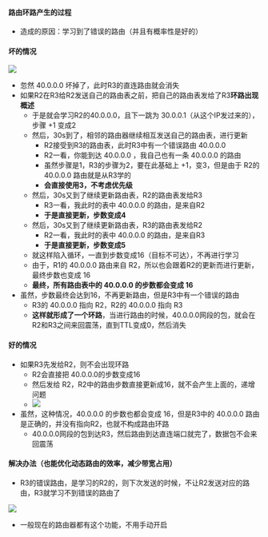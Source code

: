 #### 路由环路产生的过程
- 造成的原因：学习到了错误的路由（并且有概率性是好的）

#### 坏的情况
<img src='https://lsz.net.cn/node/imgs/4991748e6df9349aade8a4b75c55cfe7.png' />
  
  - 忽然 40.0.0.0 坏掉了，此时R3的直连路由就会消失
  - 如果R2在R3给R2发送自己的路由表之前，把自己的路由表发给了R3**环路出现概述**
    - 于是就会学习R2的40.0.0.0，且下一跳为 30.0.0.1（从这个IP发过来的），步骤  +1 变成2
    - 然后，30s到了，相邻的路由器继续相互发送自己的路由表，进行更新
      - R2接受到R3的路由表，此时R3中有一个错误路由 40.0.0.0
      - R2一看，你能到达 40.0.0.0 ，我自己也有一条 40.0.0.0 的路由
      - 虽然步骤是1，R3的步骤为2，要在此基础上 +1，变3，但是由于 R2的 40.0.0.0 路由就是从R3学的
      - **会直接使用3，不考虑优先级**
    - 然后，30s又到了继续更新路由表，R2的路由表发给R3
      - R3一看，我此时的表中 40.0.0.0 的路由，是来自R2
      - **于是直接更新，步数变成4**
    - 然后，30s又到了继续更新路由表，R3的路由表发给R2
      - R2一看，我此时的表中 40.0.0.0 的路由，是来自R3
      - **于是直接更新，步数变成5**
    - 就这样陷入循环，一直到步数变成16（目标不可达），不再进行学习
    - 由于，R1的 40.0.0.0 路由来自 R2，所以也会跟着R2的更新而进行更新，最终步数也变成 16
    - **最终，所有路由表中的 40.0.0.0 的步数都会变成 16**
- 虽然，步数最终会达到16，不再更新路由，但是R3中有一个错误的路由
  - R3的 40.0.0.0 指向 R2，R2的 40.0.0.0 指向 R3
  - **这样就形成了一个环路**，当进行路由的时候，40.0.0.0网段的包，就会在R2和R3之间来回震荡，直到TTL变成0，然后消失

#### 好的情况
- 如果R3先发给R2，则不会出现环路
  - R2会直接把 40.0.0.0的步数变成16
  - 然后发给 R2，R2中的路由步数直接更新成16，就不会产生上面的，递增问题
  - <img src='https://lsz.net.cn/node/imgs/68a9c1d09764c85976b3b7fabd5e52b5.png' />
- 虽然，这种情况，40.0.0.0 的步数也都会变成 16，但是R3中的 40.0.0.0 路由是正确的，并没有指向R2，也就不构成路由环路
  - 40.0.0.0网段的包到达R3，然后路由到达直连端口就完了，数据包不会来回震荡


#### 解决办法（也能优化动态路由的效率，减少带宽占用）
- R3的错误路由，是学习的R2的，则下次发送的时候，不让R2发送对应的路由，R3就学习不到错误的路由了
<img src='https://lsz.net.cn/node/imgs/0a6da94394fb1c333e54f54d87fc7eb7.png' />

- 一般现在的路由器都有这个功能，不用手动开启